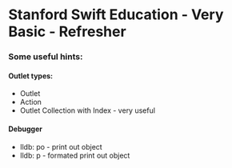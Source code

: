 #  Stanford Swift Education - Very Basic - Refresher

### Some useful hints:

#### **Outlet types:** 
 - Outlet
 - Action
 - Outlet Collection with Index - very useful



#### Debugger

- lldb: po  - print out object
- lldb: p <object> - formated print out object

